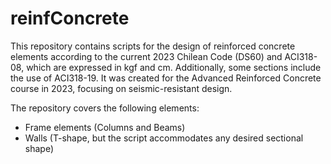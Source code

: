 # reinfConcrete
This repository contains scripts for the design of reinforced concrete elements according to the current 2023 Chilean Code (DS60) and ACI318-08, which are expressed in kgf and cm. Additionally, some sections include the use of ACI318-19. It was created for the Advanced Reinforced Concrete course in 2023, focusing on seismic-resistant design.

The repository covers the following elements:

* Frame elements (Columns and Beams)
* Walls (T-shape, but the script accommodates any desired sectional shape)


